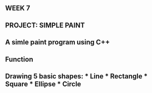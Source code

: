<h2> WEEK 7<h2>
<h2> PROJECT: SIMPLE PAINT<h2>
A simle paint program using C++
<h2>Function<h2>
Drawing 5 basic shapes:
* Line
* Rectangle
* Square
* Ellipse
* Circle
